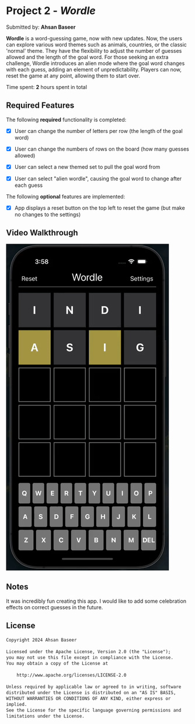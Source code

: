 # Project 2 - *Wordle*

Submitted by: **Ahsan Baseer**

**Wordle** is a word-guessing game, now with new updates. Now, the users can explore various word themes such as animals, countries, or the classic 'normal' theme. They have the flexibility to adjust the number of guesses allowed and the length of the goal word. For those seeking an extra challenge, Wordle introduces an alien mode where the goal word changes with each guess, adding an element of unpredictability. Players can now, reset the game at any point, allowing them to start over.

Time spent: **2** hours spent in total

## Required Features

The following **required** functionality is completed:

- [X] User can change the number of letters per row (the length of the goal word)
- [X] User can change the numbers of rows on the board (how many guesses allowed)
- [X] User can select a new themed set to pull the goal word from
- [X] User can select "alien wordle", causing the goal word to change after each guess


The following **optional** features are implemented:

- [X] App displays a reset button on the top left to reset the game (but make no changes to the settings)

## Video Walkthrough

<img src="wordle2.gif" width="446" height="892">

## Notes

It was incredibly fun creating this app. I would like to add some celebration effects on correct guesses in the future. 

## License

    Copyright 2024 Ahsan Baseer

    Licensed under the Apache License, Version 2.0 (the "License");
    you may not use this file except in compliance with the License.
    You may obtain a copy of the License at

        http://www.apache.org/licenses/LICENSE-2.0

    Unless required by applicable law or agreed to in writing, software
    distributed under the License is distributed on an "AS IS" BASIS,
    WITHOUT WARRANTIES OR CONDITIONS OF ANY KIND, either express or implied.
    See the License for the specific language governing permissions and
    limitations under the License.
